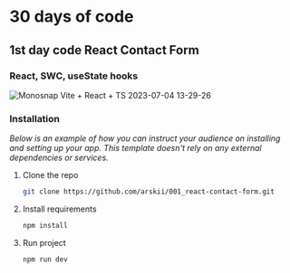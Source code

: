 # 30 days of code 
## 1st day code React Contact Form
### React, SWC, useState hooks

![Monosnap Vite + React + TS 2023-07-04 13-29-26](https://github.com/arskii/001_react-contact-form/assets/55459925/8ff6812b-bcc9-4619-b217-b5e6ed1a5ecb)


### Installation

_Below is an example of how you can instruct your audience on installing and setting up your app. This template doesn't rely on any external dependencies or services._

1. Clone the repo
   ```sh
   git clone https://github.com/arskii/001_react-contact-form.git
   ```
2. Install requirements
   ```sh
   npm install
   ```
3. Run project
   ```sh
   npm run dev
   ```
